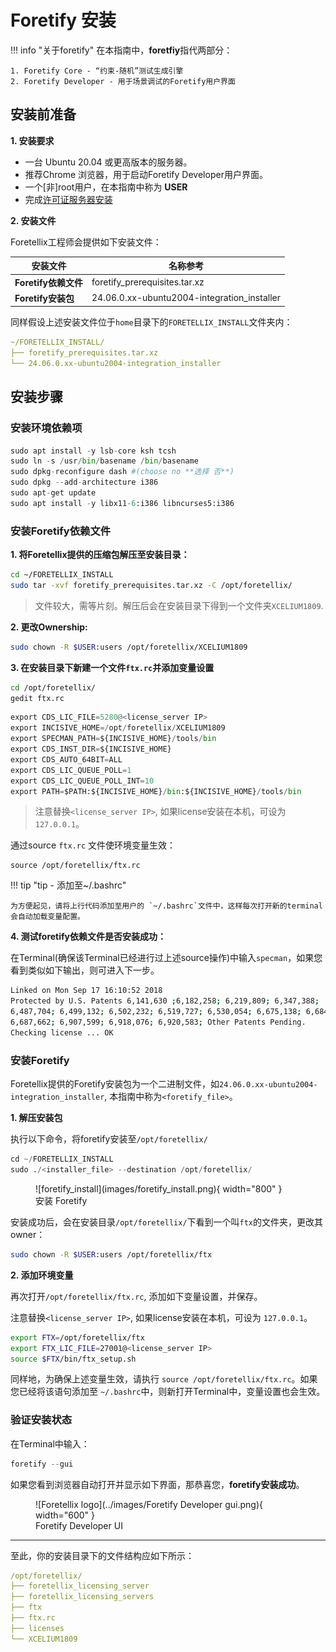 # Foretify 安装

!!! info "关于foretify"
    在本指南中，**foretfiy**指代两部分：

    1. Foretify Core - “约束-随机”测试生成引擎
    2. Foretify Developer - 用于场景调试的Foretify用户界面

## 安装前准备

**1. 安装要求**

   * 一台 Ubuntu 20.04 或更高版本的服务器。
   * 推荐Chrome 浏览器，用于启动Foretify Developer用户界面。
   * 一个[非]root用户，在本指南中称为 **USER**
   * 完成[许可证服务器安装](license_server_installation.md)

**2. 安装文件**

Foretellix工程师会提供如下安装文件：

| 安装文件 | 名称参考 | 
|---|---|
| **Foretify依赖文件** | foretify_prerequisites.tar.xz |
| **Foretify安装包** | 24.06.0.xx-ubuntu2004-integration_installer |

同样假设上述安装文件位于`home`目录下的`FORETELLIX_INSTALL`文件夹内：

```yaml title="文件结构"
~/FORETELLIX_INSTALL/
├── foretify_prerequisites.tar.xz
└── 24.06.0.xx-ubuntu2004-integration_installer
```

## 安装步骤

### 安装环境依赖项

``` py
sudo apt install -y lsb-core ksh tcsh
sudo ln -s /usr/bin/basename /bin/basename
sudo dpkg-reconfigure dash #(choose no **选择 否**)
sudo dpkg --add-architecture i386
sudo apt-get update
sudo apt install -y libx11-6:i386 libncurses5:i386
```

### 安装Foretify依赖文件

**1. 将Foretellix提供的压缩包解压至安装目录：**

``` bash
cd ~/FORETELLIX_INSTALL
sudo tar -xvf foretify_prerequisites.tar.xz -C /opt/foretellix/
```
> 文件较大，需等片刻。解压后会在安装目录下得到一个文件夹`XCELIUM1809`.

**2. 更改Ownership:**

``` bash
sudo chown -R $USER:users /opt/foretellix/XCELIUM1809
```

**3. 在安装目录下新建一个文件`ftx.rc`并添加变量设置**

``` bash
cd /opt/foretellix/
gedit ftx.rc
```

``` py title="添加以下内容至ftx.rc"
export CDS_LIC_FILE=5280@<license_server IP>
export INCISIVE_HOME=/opt/foretellix/XCELIUM1809
export SPECMAN_PATH=${INCISIVE_HOME}/tools/bin
export CDS_INST_DIR=${INCISIVE_HOME}
export CDS_AUTO_64BIT=ALL
export CDS_LIC_QUEUE_POLL=1
export CDS_LIC_QUEUE_POLL_INT=10
export PATH=$PATH:${INCISIVE_HOME}/bin:${INCISIVE_HOME}/tools/bin
```
>注意替换`<license_server IP>`, 如果license安装在本机，可设为 `127.0.0.1`。

通过source `ftx.rc` 文件使环境变量生效：

```
source /opt/foretellix/ftx.rc
```
!!! tip "tip - 添加至~/.bashrc"

    为方便起见，请将上行代码添加至用户的 `~/.bashrc`文件中，这样每次打开新的terminal会自动加载变量配置。

**4. 测试foretify依赖文件是否安装成功：**

在Terminal(确保该Terminal已经进行过上述source操作)中输入`specman`，如果您看到类似如下输出，则可进入下一步。

``` bash
Linked on Mon Sep 17 16:10:52 2018
Protected by U.S. Patents 6,141,630 ;6,182,258; 6,219,809; 6,347,388;
6,487,704; 6,499,132; 6,502,232; 6,519,727; 6,530,054; 6,675,138; 6,684,359;
6,687,662; 6,907,599; 6,918,076; 6,920,583; Other Patents Pending.
Checking license ... OK

```

### 安装Foretify

Foretellix提供的Foretify安装包为一个二进制文件，如`24.06.0.xx-ubuntu2004-integration_installer`, 本指南中称为`<foretify_file>`。


**1. 解压安装包**

执行以下命令，将foretify安装至`/opt/foretellix/`

``` py
cd ~/FORETELLIX_INSTALL
sudo ./<installer_file> --destination /opt/foretellix/
```

<figure markdown="span">
  ![foretify_install](images/foretify_install.png){ width="800" }
  <figcaption>安装 Foretify</figcaption>
</figure>

安装成功后，会在安装目录`/opt/foretellix/`下看到一个叫`ftx`的文件夹，更改其owner：

``` bash
sudo chown -R $USER:users /opt/foretellix/ftx
```

**2. 添加环境变量**

再次打开`/opt/foretellix/ftx.rc`, 添加如下变量设置，并保存。

注意替换`<license_server IP>`, 如果license安装在本机，可设为 `127.0.0.1`。


``` bash
export FTX=/opt/foretellix/ftx
export FTX_LIC_FILE=27001@<license_server IP>
source $FTX/bin/ftx_setup.sh 
```

同样地，为确保上述变量生效，请执行 `source /opt/foretellix/ftx.rc`。如果您已经将该语句添加至 `~/.bashrc`中，则新打开Terminal中，变量设置也会生效。

### 验证安装状态

在Terminal中输入：

``` py
foretify --gui
```

如果您看到浏览器自动打开并显示如下界面，那恭喜您，**foretify安装成功**。

<figure markdown="span">
  ![Foretellix logo](../images/Foretify Developer gui.png){ width="600" }
  <figcaption>Foretify Developer UI</figcaption>
</figure>

---

至此，你的安装目录下的文件结构应如下所示：

```yml title="安装目录下的文件结构"
/opt/foretellix/
├── foretellix_licensing_server
├── foretellix_licensing_servers
├── ftx
├── ftx.rc
├── licenses
└── XCELIUM1809

```

